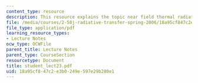 ```yaml
---
content_type: resource
description: This resource explains the topic near field thermal radiation.
file: /media/courses/2-58j-radiative-transfer-spring-2006/18a95cf847c2e3b0249e597e29b280e1_student_lect23.pdf
file_type: application/pdf
learning_resource_types:
- Lecture Notes
ocw_type: OCWFile
parent_title: Lecture Notes
parent_type: CourseSection
resourcetype: Document
title: student_lect23.pdf
uid: 18a95cf8-47c2-e3b0-249e-597e29b280e1
---
```

